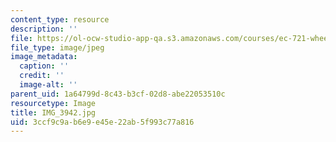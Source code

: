 ```yaml
---
content_type: resource
description: ''
file: https://ol-ocw-studio-app-qa.s3.amazonaws.com/courses/ec-721-wheelchair-design-in-developing-countries-spring-2009/3ccf9c9ab6e9e45e22ab5f993c77a816_IMG_3942.jpg
file_type: image/jpeg
image_metadata:
  caption: ''
  credit: ''
  image-alt: ''
parent_uid: 1a64799d-8c43-b3cf-02d8-abe22053510c
resourcetype: Image
title: IMG_3942.jpg
uid: 3ccf9c9a-b6e9-e45e-22ab-5f993c77a816
---
```

